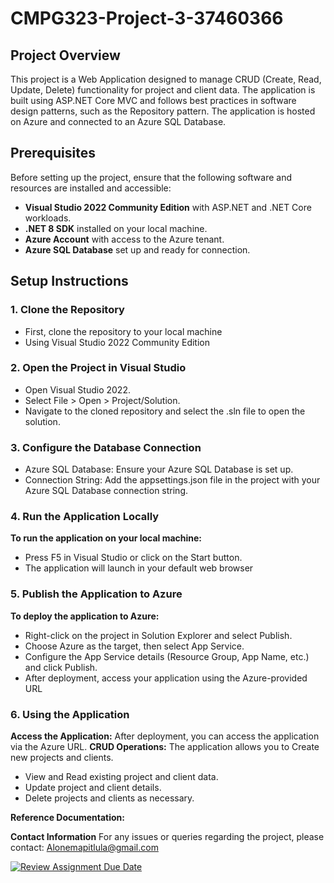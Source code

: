 # CMPG323-Project-3-37460366

## Project Overview
This project is a Web Application designed to manage CRUD (Create, Read, Update, Delete) functionality for project and client data. 
The application is built using  ASP.NET Core MVC and follows best practices in software design patterns, such as the Repository pattern. 
The application is hosted on Azure and connected to an Azure SQL Database.

## Prerequisites
Before setting up the project, ensure that the following software and resources are installed and accessible:
- **Visual Studio 2022 Community Edition** with ASP.NET and .NET Core workloads.
- **.NET 8 SDK** installed on your local machine.
- **Azure Account** with access to the Azure tenant.
- **Azure SQL Database** set up and ready for connection.

## Setup Instructions

### 1. Clone the Repository
- First, clone the repository to your local machine
- Using Visual Studio 2022 Community Edition

### 2. Open the Project in Visual Studio
- Open Visual Studio 2022.
- Select File > Open > Project/Solution.
- Navigate to the cloned repository and select the .sln file to open the solution.

### 3. Configure the Database Connection
- Azure SQL Database: Ensure your Azure SQL Database is set up.
- Connection String: Add the appsettings.json file in the project with your Azure SQL Database connection string.

### 4. Run the Application Locally
**To run the application on your local machine:**

- Press F5 in Visual Studio or click on the Start button.
- The application will launch in your default web browser
### 5. Publish the Application to Azure
**To deploy the application to Azure:**

- Right-click on the project in Solution Explorer and select Publish.
- Choose Azure as the target, then select App Service.
- Configure the App Service details (Resource Group, App Name, etc.) and click Publish.
- After deployment, access your application using the Azure-provided URL

### 6. Using the Application
**Access the Application:** After deployment, you can access the application via the Azure URL.
**CRUD Operations:** The application allows you to Create new projects and clients.
- View and Read existing project and client data.
- Update project and client details.
- Delete projects and clients as necessary.


**Reference Documentation:**

**Contact Information**
For any issues or queries regarding the project, please contact: Alonemapitlula@gmail.com


[![Review Assignment Due Date](https://classroom.github.com/assets/deadline-readme-button-22041afd0340ce965d47ae6ef1cefeee28c7c493a6346c4f15d667ab976d596c.svg)](https://classroom.github.com/a/QXrtxkgT)
